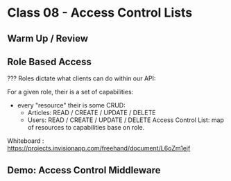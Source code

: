 # Class 08 - Access Control Lists

## Warm Up / Review

## Role Based Access

??? Roles dictate what clients can do within our API:

For a given role, their is a set of capabilities:
* every "resource" their is some CRUD:
  * Articles:  READ / CREATE / UPDATE / DELETE
  * Users: READ / CREATE / UPDATE / DELETE
Access Control List:
  map of resources to capabilities base on role.

Whiteboard : https://projects.invisionapp.com/freehand/document/L6oZm1ejf

## Demo: Access Control Middleware
